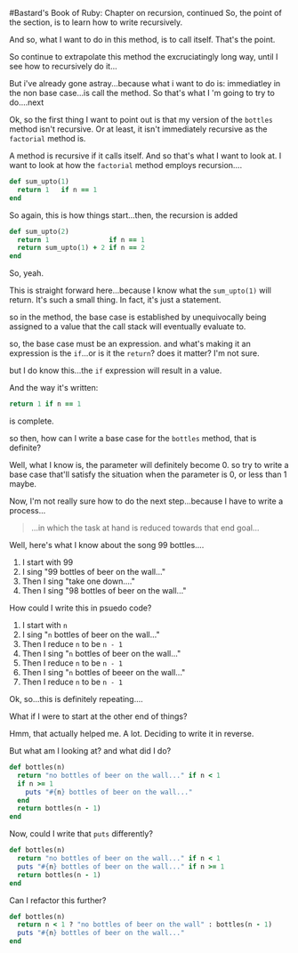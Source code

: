 #Bastard's Book of Ruby: Chapter on recursion, continued
So, the point of the section, is to learn how to write recursively.

And so, what I want to do in this method, is to call itself. That's the point. 

So continue to extrapolate this method the excruciatingly long way, until I see how to recursively do it...

But i've already gone astray...because what i want to do is: immediatley in the non base case...is call the method. So that's what I 'm going to try to do....next

Ok, so the first thing I want to point out is that my version of the `bottles` method isn't recursive. Or at least, it isn't immediately recursive as the `factorial` method is. 

A method is recursive if it calls itself. And so that's what I want to look at. I want to look at how the `factorial` method employs recursion....

```ruby
def sum_upto(1)
  return 1   if n == 1
end
```

So again, this is how things start...then, the recursion is added

```ruby
def sum_upto(2)
  return 1               if n == 1
  return sum_upto(1) + 2 if n == 2
end
```

So, yeah. 

This is straight forward here...because I know what the `sum_upto(1)` will return. It's such a small thing. In fact, it's just a statement. 

so in the method, the base case is established by unequivocally being assigned to a value that the call stack will eventually evaluate to. 

so, the base case must be an expression. and what's making it an expression is the `if`...or is it the `return`? does it matter? I'm not sure. 

but I do know this...the `if` expression will result in a value. 

And the way it's written: 

```ruby
return 1 if n == 1
```

is complete. 

so then, how can I write a base case for the `bottles` method, that is definite? 

Well, what I know is, the parameter will definitely become 0. so try to write a base case that'll satisfy the situation when the parameter is 0, or less than 1 maybe. 

Now, I'm not really sure how to do the next step...because I have to write a process...

>...in which the task at hand is reduced towards that end goal...

Well, here's what I know about the song 99 bottles....

1. I start with 99
2. I sing "99 bottles of beer on the wall..."
3. Then I sing "take one down...."
4. Then I sing "98 bottles of beer on the wall..."

How could I write this in psuedo code?

1. I start with `n`
2. I sing "`n` bottles of beer on the wall..."
3. Then I reduce `n` to be `n - 1`
4. Then I sing "`n` bottles of beer on the wall..."
5. Then I reduce `n` to be `n - 1`
6. Then I sing "`n` bottles of beeer on the wall..."
7. Then I reduce `n` to be `n - 1`

Ok, so...this is definitely repeating....

What if I were to start at the other end of things? 

Hmm, that actually helped me. A lot. Deciding to write it in reverse. 

But what am I looking at? and what did I do? 

```ruby
def bottles(n)
  return "no bottles of beer on the wall..." if n < 1
  if n >= 1
    puts "#{n} bottles of beer on the wall..."
  end
  return bottles(n - 1)
end
```

Now, could I write that `puts` differently? 

```ruby
def bottles(n)
  return "no bottles of beer on the wall..." if n < 1
  puts "#{n} bottles of beer on the wall..." if n >= 1
  return bottles(n - 1)
end
```

Can I refactor this further? 

```ruby
def bottles(n)
  return n < 1 ? "no bottles of beer on the wall" : bottles(n - 1)
  puts "#{n} bottles of beer on the wall..."
end
```
